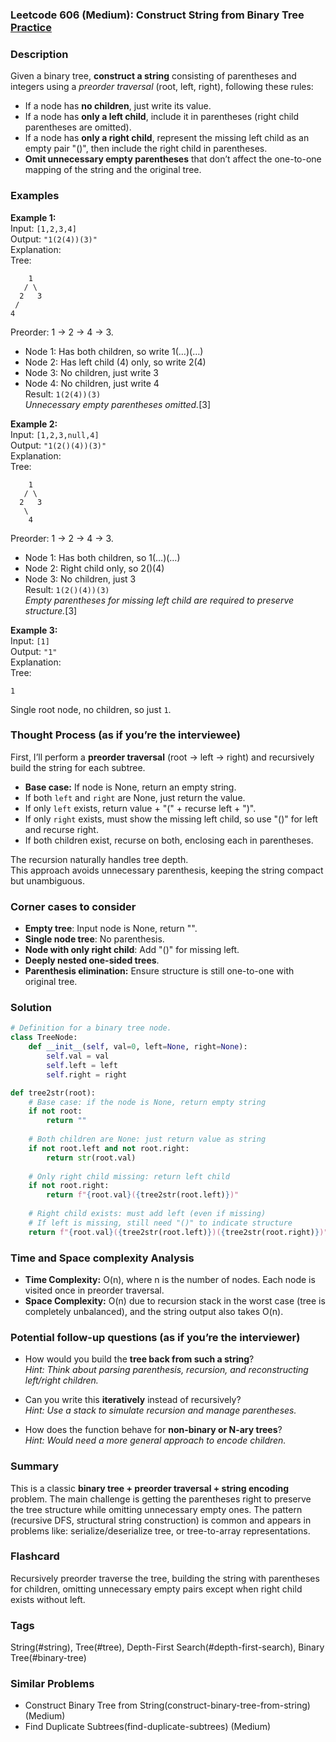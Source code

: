 ### Leetcode 606 (Medium): Construct String from Binary Tree [Practice](https://leetcode.com/problems/construct-string-from-binary-tree)

### Description  
Given a binary tree, **construct a string** consisting of parentheses and integers using a *preorder traversal* (root, left, right), following these rules:
- If a node has **no children**, just write its value.
- If a node has **only a left child**, include it in parentheses (right child parentheses are omitted).
- If a node has **only a right child**, represent the missing left child as an empty pair "()", then include the right child in parentheses.
- **Omit unnecessary empty parentheses** that don’t affect the one-to-one mapping of the string and the original tree.

### Examples  

**Example 1:**  
Input: `[1,2,3,4]`  
Output: `"1(2(4))(3)"`  
Explanation:  
Tree:
```
    1
   / \
  2   3
 /
4
```
Preorder: 1 → 2 → 4 → 3.  
- Node 1: Has both children, so write 1(…)(…)
- Node 2: Has left child (4) only, so write 2(4)
- Node 3: No children, just write 3
- Node 4: No children, just write 4  
Result: `1(2(4))(3)`  
*Unnecessary empty parentheses omitted.*[3]

**Example 2:**  
Input: `[1,2,3,null,4]`  
Output: `"1(2()(4))(3)"`  
Explanation:  
Tree:
```
    1
   / \
  2   3
   \
    4
```
Preorder: 1 → 2 → 4 → 3.  
- Node 1: Has both children, so 1(…)(…)
- Node 2: Right child only, so 2()(4)
- Node 3: No children, just 3  
Result: `1(2()(4))(3)`  
*Empty parentheses for missing left child are required to preserve structure.*[3]

**Example 3:**  
Input: `[1]`  
Output: `"1"`  
Explanation:  
Tree:
```
1
```
Single root node, no children, so just `1`.

### Thought Process (as if you’re the interviewee)  
First, I’ll perform a **preorder traversal** (root → left → right) and recursively build the string for each subtree.  
- **Base case:** If node is None, return an empty string.
- If both `left` and `right` are None, just return the value.
- If only `left` exists, return value + "(" + recurse left + ")".
- If only `right` exists, must show the missing left child, so use "()" for left and recurse right.
- If both children exist, recurse on both, enclosing each in parentheses.

The recursion naturally handles tree depth.  
This approach avoids unnecessary parenthesis, keeping the string compact but unambiguous.

### Corner cases to consider  
- **Empty tree**: Input node is None, return "".
- **Single node tree**: No parenthesis.
- **Node with only right child**: Add "()" for missing left.
- **Deeply nested one-sided trees**.
- **Parenthesis elimination:** Ensure structure is still one-to-one with original tree.

### Solution

```python
# Definition for a binary tree node.
class TreeNode:
    def __init__(self, val=0, left=None, right=None):
        self.val = val
        self.left = left
        self.right = right

def tree2str(root):
    # Base case: if the node is None, return empty string
    if not root:
        return ""
    
    # Both children are None: just return value as string
    if not root.left and not root.right:
        return str(root.val)
    
    # Only right child missing: return left child
    if not root.right:
        return f"{root.val}({tree2str(root.left)})"
    
    # Right child exists: must add left (even if missing)
    # If left is missing, still need "()" to indicate structure
    return f"{root.val}({tree2str(root.left)})({tree2str(root.right)})"
```

### Time and Space complexity Analysis  

- **Time Complexity:** O(n), where n is the number of nodes. Each node is visited once in preorder traversal.
- **Space Complexity:** O(n) due to recursion stack in the worst case (tree is completely unbalanced), and the string output also takes O(n).

### Potential follow-up questions (as if you’re the interviewer)  

- How would you build the **tree back from such a string**?  
  *Hint: Think about parsing parenthesis, recursion, and reconstructing left/right children.*

- Can you write this **iteratively** instead of recursively?  
  *Hint: Use a stack to simulate recursion and manage parentheses.*

- How does the function behave for **non-binary or N-ary trees**?  
  *Hint: Would need a more general approach to encode children.*

### Summary
This is a classic **binary tree + preorder traversal + string encoding** problem. The main challenge is getting the parentheses right to preserve the tree structure while omitting unnecessary empty ones. The pattern (recursive DFS, structural string construction) is common and appears in problems like: serialize/deserialize tree, or tree-to-array representations.


### Flashcard
Recursively preorder traverse the tree, building the string with parentheses for children, omitting unnecessary empty pairs except when right child exists without left.

### Tags
String(#string), Tree(#tree), Depth-First Search(#depth-first-search), Binary Tree(#binary-tree)

### Similar Problems
- Construct Binary Tree from String(construct-binary-tree-from-string) (Medium)
- Find Duplicate Subtrees(find-duplicate-subtrees) (Medium)